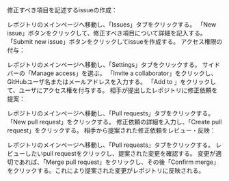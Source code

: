 修正すべき項目を記述するissueの作成：

レポジトリのメインページへ移動し、「Issues」タブをクリックする。
「New issue」ボタンをクリックして、修正すべき項目について詳細を記入する。
「Submit new issue」ボタンをクリックしてissueを作成する。
アクセス権限の付与：

レポジトリのメインページへ移動し、「Settings」タブをクリックする。
サイドバーの「Manage access」を選ぶ。
「Invite a collaborator」をクリックし、GitHubユーザ名またはメールアドレスを入力する。
「Add <username> to <repository>」をクリックして、ユーザにアクセス権を付与する。
相手が提出したレポジトリに修正依頼を提案：

レポジトリのメインページへ移動し、「Pull requests」タブをクリックする。
「New pull request」をクリックする。
修正依頼の詳細を入力し、「Create pull request」をクリックする。
相手から提案された修正依頼をレビュー・反映：

レポジトリのメインページへ移動し、「Pull requests」タブをクリックする。
レビューしたいpull requestをクリックし、提案された変更を確認する。
変更が適切であれば、「Merge pull request」をクリックし、その後「Confirm merge」をクリックする。これにより提案された変更がレポジトリに反映される。
